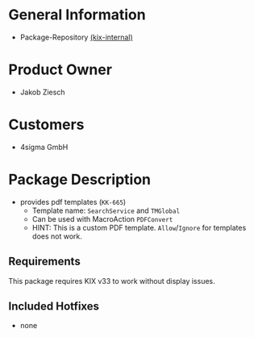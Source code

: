 # General Information #
* Package-Repository [(kix-internal)](http://git.intra.cape-it.de:8088/builds/Customerprojects/4sigma/4sigmaPlugin/backend)

# Product Owner #
* Jakob Ziesch

# Customers #
* 4sigma GmbH

# Package Description #
* provides pdf templates (`KK-665`)
  * Template name: `SearchService` and `TMGlobal`
  * Can be used with MacroAction `PDFConvert`
  * HINT: This is a custom PDF template. `Allow`/`Ignore` for templates does not work.

## Requirements ##
This package requires KIX v33 to work without display issues.

## Included Hotfixes ##
* none